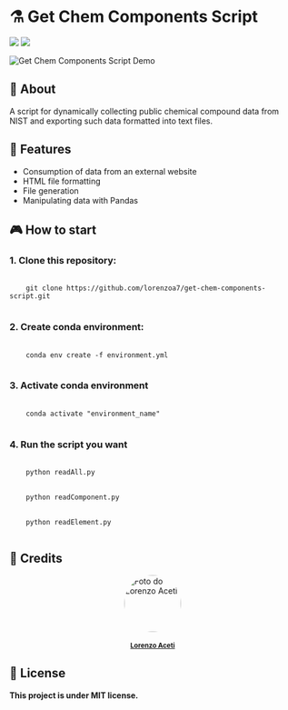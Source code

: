 # ⚗️ Get Chem Components Script</h1>



<div style="display: inline_block">
  <img src="https://img.shields.io/badge/python-3670A0?style=for-the-badge&logo=python&logoColor=ffdd54"/>
  <img src="https://img.shields.io/badge/pandas-%23150458.svg?style=for-the-badge&logo=pandas&logoColor=white"/>
  
</div>

![Get Chem Components Script Demo](https://github.com/lorenzoa7/ai-chatbot/blob/master/assets/github/demo_get_chem_components_script.gif)


## 📑 About
<p>A script for dynamically collecting public chemical compound data from NIST and exporting such data formatted into text files.</p>

## 🌟 Features

- Consumption of data from an external website
- HTML file formatting
- File generation
- Manipulating data with Pandas


## 🎮 How to start

### 1. Clone this repository:
<pre>
  <code>
    git clone https://github.com/lorenzoa7/get-chem-components-script.git
  </code>
</pre>

<h3>2. Create conda environment:</h3>
<pre>
  <code>
    conda env create -f environment.yml
  </code>
</pre>

<h3>3. Activate conda environment</h3>
<pre>
  <code>
    conda activate "environment_name"
  </code>
</pre>

<h3>4. Run the script you want</h3>
<pre>
  <code>
    python readAll.py
  </code>
  <code>
    python readComponent.py
  </code>
  <code>
    python readElement.py
  </code>
</pre>

## 🔧 Credits
<a href="https://github.com/lorenzoa7" style='display: flex; flex-direction: column; align-items: center;'>
    <img style='border-radius: 50%; object-fit: cover;' src="https://media.discordapp.net/attachments/630201208270749696/1138261712332668988/foto_profissional_quadrada.jpg" width="100px;" height="100px;" alt="Foto do Lorenzo Aceti"/><br>
    <sub>
        <b>Lorenzo Aceti</b>
    </sub>
</a>

## 📌 License
<b>This project is under MIT license.</b>
